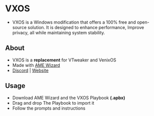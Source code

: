 # VXOS
- VXOS is a Windows modification that offers a 100% free and open-source solution. It is designed to enhance performance, Improve privacy, all while maintaining system stability.</p>

## About
- VXOS is a <b>replacement</b> for VTweaker and VenixOS
- Made with [AME Wizard](https://ameliorated.io/)
- [Discord](https://discord.gg/tweaks) | [Website](https://www.venix.pro/)

## Usage
- Download AME Wizard and the VXOS Playbook <b>(.apbx)</b>
- Drag and drop The Playbook to import it
- Follow the prompts and instructions



